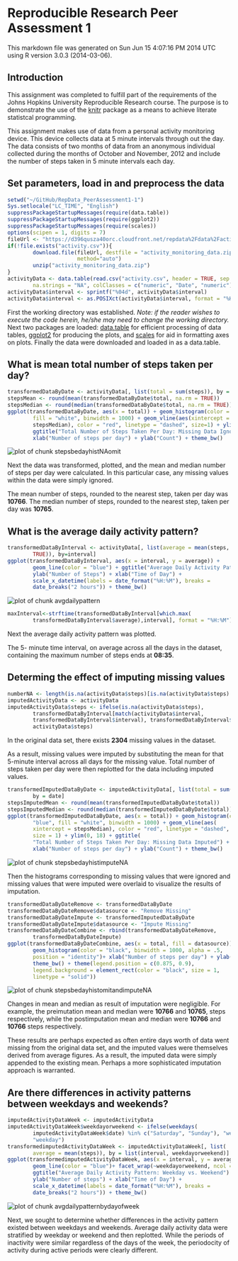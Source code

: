 Reproducible Research Peer Assessment 1
========================================================

This markdown file was generated on Sun Jun 15 4:07:16 PM 2014 UTC using R version 3.0.3 (2014-03-06).

## Introduction

This assignment was completed to fulfill part of the requirements of the Johns Hopkins University Reproducible Research course.  The purpose is to demonstrate the use of the [knitr](http://cran.r-project.org/web/packages/knitr/) package as a means to achieve literate statistcal programming.

This assignment makes use of data from a personal activity monitoring device. This device collects data at 5 minute intervals through out the day. The data consists of two months of data from an anonymous individual collected during the months of October and November, 2012 and include the number of steps taken in 5 minute intervals each day.


## Set parameters, load in and preprocess the data


```r
setwd("~/GitHub/RepData_PeerAssessment1-1")
Sys.setlocale("LC_TIME", "English")
suppressPackageStartupMessages(require(data.table))
suppressPackageStartupMessages(require(ggplot2))
suppressPackageStartupMessages(require(scales))
options(scipen = 1, digits = 7)
fileUrl <- "https://d396qusza40orc.cloudfront.net/repdata%2Fdata%2Factivity.zip"
if(!file.exists("activity.csv")){
        download.file(fileUrl, destfile = "activity_monitoring_data.zip", 
                      method="auto")       
        unzip("activity_monitoring_data.zip")
}
activityData <- data.table(read.csv("activity.csv", header = TRUE, sep = ",",
        na.strings = "NA", colClasses = c("numeric", "Date", "numeric")))
activityData$interval <- sprintf("%04d", activityData$interval)
activityData$interval <- as.POSIXct(activityData$interval, format = "%H%M")
```

First the working directory was established.  *Note: if the reader wishes to execute the code herein, he/she may need to change the working directory.*  Next two packages are loaded: [data.table](http://cran.r-project.org/web/packages/data.table/index.html) for efficient processing of data tables, [ggplot2](http://ggplot2.org/) for producing the plots, and [scales](http://cran.r-project.org/web/packages/scales/index.html) for aid in formatting axes on plots. Finally the data were downloaded and loaded in as a data.table.


## What is mean total number of steps taken per day?


```r
transformedDataByDate <- activityData[, list(total = sum(steps)), by = date]
stepsMean <- round(mean(transformedDataByDate$total, na.rm = TRUE))
stepsMedian <- round(median(transformedDataByDate$total, na.rm = TRUE))
ggplot(transformedDataByDate, aes(x = total)) + geom_histogram(color = "blue", 
        fill = "white", binwidth = 1000) + geom_vline(aes(xintercept = 
        stepsMedian), color = "red", linetype = "dashed", size=1) + ylim(0, 18) + 
        ggtitle("Total Number of Steps Taken Per Day: Missing Data Ignored") + 
        xlab("Number of steps per day") + ylab("Count") + theme_bw()
```

![plot of chunk stepsbedayhistNAomit](figure/stepsbedayhistNAomit.png) 


Next the data was transformed, plotted, and the mean and median number of steps per day were calculated.  In this particular case, any missing values within the data were simply ignored.

The mean number of steps, rounded to the nearest step, taken per day was **10766**.
The median number of steps, rounded to the nearest step,  taken per day was **10765**.


## What is the average daily activity pattern?


```r
transformedDataByInterval <- activityData[, list(average = mean(steps, na.rm = 
        TRUE)), by=interval]
ggplot(transformedDataByInterval, aes(x = interval, y = average)) + 
        geom_line(color = "blue") + ggtitle("Average Daily Activity Pattern") +  
        ylab("Number of Steps") + xlab("Time of Day") + 
        scale_x_datetime(labels = date_format("%H:%M"), breaks = 
        date_breaks("2 hours")) + theme_bw()
```

![plot of chunk avgdailypattern](figure/avgdailypattern.png) 

```r
maxInterval<-strftime(transformedDataByInterval[which.max(
        transformedDataByInterval$average),interval], format = "%H:%M")
```

Next the average daily activity pattern was plotted.  

The 5- minute time interval, on average across all the days in the dataset, containing 
the maximum number of steps ends at **08:35**.


## Determing the effect of imputing missing values


```r
numberNA <- length(is.na(activityData$steps)[is.na(activityData$steps) == TRUE])
imputedActivityData <- activityData
imputedActivityData$steps <- ifelse(is.na(activityData$steps), 
        transformedDataByInterval[match(activityData$interval, 
        transformedDataByInterval$interval), transformedDataByInterval$average], 
        activityData$steps)
```

In the original data set, there exists **2304** missing values in the dataset.


As a result, missing values were imputed by substituting the mean for that 5-minute interval across all days for the missing value.  Total number of steps taken per day were then replotted for the data including imputed values.  


```r
transformedImputedDataByDate <- imputedActivityData[, list(total = sum(steps)),
        by = date]
stepsImputedMean <- round(mean(transformedImputedDataByDate$total))
stepsImputedMedian <- round(median(transformedImputedDataByDate$total))
ggplot(transformedImputedDataByDate, aes(x = total)) + geom_histogram(color =
        "blue", fill = "white", binwidth = 1000) + geom_vline(aes(
        xintercept = stepsMedian), color = "red", linetype = "dashed", 
        size = 1) + ylim(0, 18) + ggtitle(
        "Total Number of Steps Taken Per Day: Missing Data Imputed") + 
        xlab("Number of steps per day") + ylab("Count") + theme_bw()
```

![plot of chunk stepsbedayhistimputeNA](figure/stepsbedayhistimputeNA.png) 

Then the histograms corresponding to missing values that were ignored and missing values that were imputed were overlaid to visualize the results of imputation. 


```r
transformedDataByDateRemove <- transformedDataByDate
transformedDataByDateRemove$datasource <- "Remove Missing"
transformedDataByDateImpute <- transformedImputedDataByDate
transformedDataByDateImpute$datasource <- "Impute Missing"
transformedDataByDateCombine <- rbind(transformedDataByDateRemove,
        transformedDataByDateImpute)
ggplot(transformedDataByDateCombine, aes(x = total, fill = datasource)) + 
        geom_histogram(color = "black", binwidth = 1000, alpha = .5, 
        position = "identity")+ xlab("Number of steps per day") + ylab("Count") + 
        theme_bw() + theme(legend.position = c(0.875, 0.9),
        legend.background = element_rect(color = "black", size = 1, 
        linetype = "solid"))
```

![plot of chunk stepsbedayhistomitandimputeNA](figure/stepsbedayhistomitandimputeNA.png) 

Changes in mean and median as result of imputation were negligible.  For example,
the preimutation mean and median were **10766** and **10765**, 
steps respectively, while the postimputation mean and median were **10766** and **10766** steps respectively.

These results are perhaps expected as often entire days worth of data went missing from the original data set, and the imputed values were themselves derived from average figures. As a result, the imputed data were simply appended to the existing mean.  Perhaps a more sophisticated imputation approach is warranted.


## Are there differences in activity patterns between weekdays and weekends?


```r
imputedActivityDataWeek <- imputedActivityData
imputedActivityDataWeek$weekdayorweekend <- ifelse(weekdays(
        imputedActivityDataWeek$date) %in% c("Saturday", "Sunday"), "weekend", 
        "weekday")
transformedimputedActivityDataWeek <- imputedActivityDataWeek[, list(
        average = mean(steps)), by = list(interval, weekdayorweekend)]
ggplot(transformedimputedActivityDataWeek, aes(x = interval, y = average)) + 
        geom_line(color = "blue")+ facet_wrap(~weekdayorweekend, ncol = 1) +
        ggtitle("Average Daily Activity Pattern: Weekday vs. Weekend") + 
        ylab("Number of steps") + xlab("Time of Day") + 
        scale_x_datetime(labels = date_format("%H:%M"), breaks = 
        date_breaks("2 hours")) + theme_bw() 
```

![plot of chunk avgdailypatternbydayofweek](figure/avgdailypatternbydayofweek.png) 

Next, we sought to determine whether differences in the activity pattern existed
between weekdays and weekends.  Average daily activity data were stratified by weekday or weekend and then replotted.  While the periods of inactivity were similar regardless of the days of the week, the periodocity of activity during active periods were clearly different.


